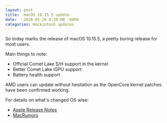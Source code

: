 ```yaml
---
layout: post
title:  macOS 10.15.5 update
date:   2020-05-26 8:20:00 -0400
categories: Hackintosh updates
---
```


So today marks the release of macOS 10.15.5, a pretty boring release for most users.

Main things to note:

* Official Comet Lake S/H support in the kernel
* Better Comet Lake iGPU support
* Battery health support

AMD users can update without hesitation as the OpenCore kernel patches have been confirmed working.

For details on what's changed OS wise:

* [Apple Release Notes](https://developer.apple.com/documentation/macos_release_notes/macos_catalina_10_15_5_release_notes)
* [MacRumors](https://www.macrumors.com/2020/03/24/apple-releases-macos-catalina-10-15-5/)
